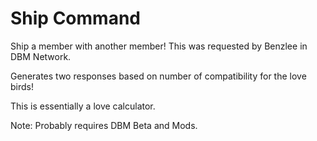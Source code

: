 # Ship Command
Ship a member with another member!
This was requested by Benzlee in DBM Network.

Generates two responses based on number of compatibility for the love birds!

This is essentially a love calculator. 

Note: Probably requires DBM Beta and Mods.